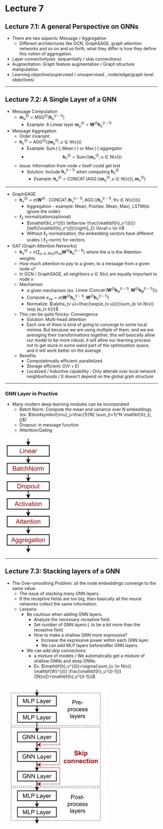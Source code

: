 # Lecture 7
## Lecture 7.1: A general Perspective on GNNs
* There are two aspects: Message / Aggregation  
  * Different architectures like GCN, GraphSAGE, graph attention networks and so on and so forth, what they differ is how they define this notion of aggregation.
* Layer connectivity(ex. sequentially / skip connections)
* Augmentation: Graph feature augmentation / Graph structure manipulation
* Learning objective(supervised / unsupervised , node/edge/graph level objectives)
---
## Lecture 7.2: A Single Layer of a GNN

* Message Computation
  * $\mathbf{m}_u^{(l)}=\operatorname{MSG}^{(l)}\left(\mathbf{h}_u^{(l-1)}\right)$
    * Example: A Linear layer $\mathbf{m}_u^{(l)}=\mathbf{W}^{(l)} \mathbf{h}_u^{(l-1)}$
* Message Aggregation
  * Order invariant
  * $\mathbf{h}_v^{(l)}=\mathrm{AGG}^{(l)}\left(\left\{\mathbf{m}_u^{(l)}, u \in N(v)\right\}\right)$
    * Example: $\operatorname{Sum}(\cdot), \operatorname{Mean}(\cdot)$ or $\operatorname{Max}(\cdot)$ aggregator
    * $$\mathbf{h}_v^{(l)}=\operatorname{Sum}\left(\left\{\mathbf{m}_u^{(l)}, u \in N(v)\right\}\right)$$
  * Issue: Information from node $v$ itself could get lost
    * Solution: Include $\mathbf{h}_v^{(l-1)}$ when computing $\mathbf{h}_v^{(l)}$
      * Example: $\mathbf{h}_v^{(l)}=\operatorname{CONCAT}\left(\operatorname{AGG}\left(\left\{\mathbf{m}_u^{(l)}, u \in N(v)\right\}\right), \mathbf{m}_v^{(l)}\right)$
      
---
* GraphSAGE
  * $\mathbf{h}_v^{(l)}=\sigma\left(\mathbf{W}^{(l)} \cdot \operatorname{CONCAT}\left(\mathbf{h}_v^{(l-1)}, \operatorname{AGG}\left(\left\{\mathbf{h}_u^{(l-1)}, \forall u \in N(v)\right\}\right)\right)\right)$
    * Aggregation - example: Mean, Pool(ex. Mean, Max), LSTM(to ignore the order)
  * $\ell_2$ normalization(optional)
    * $\mathbf{h}_v^{(l)} \leftarrow \frac{\mathbf{h}_v^{(l)}}{\left\|\mathbf{h}_v^{(l)}\right\|_2} \forall v \in V$
    * Without $\ell_2$ normalization, the embedding vectors have different scales ( $\ell_2$-norm) for vectors.
* GAT (Graph Attention Networks)
  * $\mathbf{h}_v^{(l)}=\sigma\left(\sum_{u \in N(v)} \alpha_{v u} \mathbf{W}^{(l)} \mathbf{h}_u^{(l-1)}\right)$ where the $\alpha$ is the Attention weights
  * How much attention to pay to a given, to a message from a given node u?
  * In GCN / GraphSAGE, all neighbors $u \in N(v)$ are equally important to node $v$.
  * Mechanism
    * $\alpha$ given mechanism (ex. $\operatorname{Linear}(\operatorname{Concat}(\mathbf{W}^{(l)} \mathbf{h}_A^{(l-1)}, \mathbf{W}^{(l)} \mathbf{h}_B^{(l-1)}))$)
    * Compute $e_{v u}=a(\mathbf{W}^{(l)} \mathbf{h}_u^{(l-1)}, \mathbf{W}^{(l)} \boldsymbol{h}_v^{(l-1)})$
    * Normalize: $\alpha_{v u}=\frac{\exp(e_{v u})}{\sum_{k \in N(v)} \exp (e_{v k})}$
  * This can be quite finicky: Convergence
    * Solution: Multi-head attention
    * Each one of them is kind of going to converge to some local minima. But because we are using multiple of them, and we are averaging their transformations together, this will basically allow our model to be more robust, it will allow our learning process not to get stuck in some weird part of the optimization space, and it will work better on the average.
  * Benefits
    * Computatinoally efficient: parallelized
    * Storage efficient: $O(V+E)$
    * Localized / Inductive capability : Only attends over local network neighborhoods / It doesn't depend on the global grph structure
---
### GNN Layer in Practive
* Many modern deep learning modules can be incorporated
  * Batch Norm: Compute the mean and variance over $N$ embeddings (ex: $\boldsymbol{\mu}_j=\frac{1}{N} \sum_{i=1}^N \mathbf{X}_{i, j}$)
  * Dropout: in message function
  * Attention/Gating

![image](src/cs224w_07_1.png)

---
## Lecture 7.3: Stacking layers of a GNN
* The Over-smoothing Problem: all the node embeddings converge to the same value.
  * The issue of stacking many GNN layers.
  * If the receptive fields are too big, then basically all the neural networks collect the same information.
  * Lessons:
    * Be cautious when adding GNN layers.
      * Analyze the necessary receptive field.
      * Set number of GNN layers $L$ to be a bit more than the receptive field.
      * How to make a shallow GNN more expressive?
        * Increase the expressive power within each GNN layer.
        * We can add MLP layers before/after GNN layers.
    * We can add skip connections
      * a mixture of models / We automatically get a mixture of shallow GNNs and deep GNNs.
      * Ex. $\mathbf{h}_v^{(l)}=\sigma(\sum_{u \in N(v)} \mathbf{W}^{(l)} \frac{\mathbf{h}_u^{(l-1)}}{|N(v)|}+\mathbf{h}_v^{(l-1)})$

![image](src/cs224w_07_2.png)
